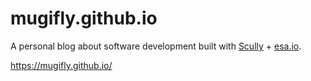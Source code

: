 # mugifly.github.io

A personal blog about software development built with [Scully](https://scully.io/) + [esa.io](https://esa.io/).

https://mugifly.github.io/
